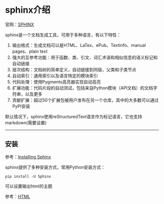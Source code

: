 
# sphinx介绍

官网：[SPHINX](http://www.sphinx-doc.org/en/master/)

sphinx是一个文档生成工具，可用于多种语言，有以下特性：

1. 输出格式：生成文档可以是HTML、LaTex、ePub、Textinfo、manual pages、plain text
2. 强大的互参考功能：用于函数、类、引文、词汇术语和相似信息的语义标记和自动链接
3. 层次结构：文档树的简单定义，自动链接到同级，父类和子类节点
4. 自动索引：通用索引以及语言特定的模块索引
5. 代码处理：使用Pygments高亮器实现自动高亮
6. 扩展功能：代码片段的自动测试，包括来自Python模块（API文档）的文档字符串，以及更多
7. 贡献扩展：超过50个扩展包被用户发布在另一个仓库，其中的大多数可以通过PyPI安装

默认情况下，sphinx使用reStructuredText语言作为标记语言，它也支持markdown(需要设置)

---

## 安装

参考：[Installing Sphinx](http://www.sphinx-doc.org/en/master/usage/installation.html)

sphinx提供了多种安装方式，常用Python安装方式：

    pip install -U Sphinx


可以设置输出html的主题

参考：[HTML](http://www.sphinx-doc.org/en/master/usage/theming.html)

